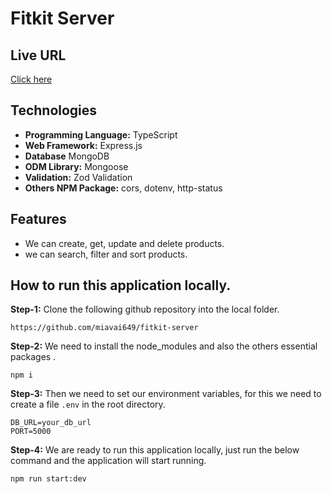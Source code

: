 # Fitkit Server
## Live URL
[Click here](https://fitkit-server.vercel.app/)

## Technologies

* **Programming Language:** TypeScript
* **Web Framework:** Express.js
* **Database** MongoDB
* **ODM Library:**  Mongoose
* **Validation:** Zod Validation
* **Others NPM Package:** cors, dotenv, http-status

## Features

*  We can create, get, update and delete products.
*  we can search, filter and sort products.


## How to run this application locally.


 **Step-1:** Clone the following github repository into the local folder.
 

```   
https://github.com/miavai649/fitkit-server
```
 **Step-2:** We need to install the node_modules and also the others essential packages .
 ```   
npm i
```
 **Step-3:** Then we need to set our environment variables, for this we need to create a file `.env` in the root directory.

 ```   
DB_URL=your_db_url
PORT=5000
```

 **Step-4:** We are ready to run this application locally, just run the below command and the application will start running.
 ```   
npm run start:dev
```
